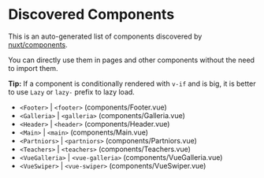 # Discovered Components

This is an auto-generated list of components discovered by [nuxt/components](https://github.com/nuxt/components).

You can directly use them in pages and other components without the need to import them.

**Tip:** If a component is conditionally rendered with `v-if` and is big, it is better to use `Lazy` or `lazy-` prefix to lazy load.

- `<Footer>` | `<footer>` (components/Footer.vue)
- `<Galleria>` | `<galleria>` (components/Galleria.vue)
- `<Header>` | `<header>` (components/Header.vue)
- `<Main>` | `<main>` (components/Main.vue)
- `<Partniors>` | `<partniors>` (components/Partniors.vue)
- `<Teachers>` | `<teachers>` (components/Teachers.vue)
- `<VueGalleria>` | `<vue-galleria>` (components/VueGalleria.vue)
- `<VueSwiper>` | `<vue-swiper>` (components/VueSwiper.vue)
